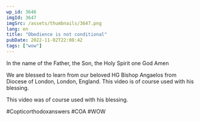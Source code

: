 ```yaml
---
wp_id: 3646
imgId: 3647
imgSrc: /assets/thumbnails/3647.png
lang: en
title: "Obedience is not conditional"
pubDate: 2022-11-02T22:08:42
tags: ["wow"]
---
```


<!-- page: 6 -->

<p>In the name of the Father, the Son, the Holy Spirit one God Amen </p>
<p>We are blessed to learn from our beloved HG Bishop Angaelos from Diocese of London, London, England. This video is of course used with his blessing.</p>
<p>This video was of course used with his blessing. </p>
<p>#Copticorthodoxanswers #COA #WOW</p>
